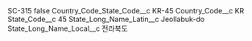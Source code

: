 <?xml version="1.0" encoding="UTF-8"?>
<CustomMetadata xmlns="http://soap.sforce.com/2006/04/metadata" xmlns:xsi="http://www.w3.org/2001/XMLSchema-instance" xmlns:xsd="http://www.w3.org/2001/XMLSchema">
    <label>SC-315</label>
    <protected>false</protected>
    <values>
        <field>Country_Code_State_Code__c</field>
        <value xsi:type="xsd:string">KR-45</value>
    </values>
    <values>
        <field>Country_Code__c</field>
        <value xsi:type="xsd:string">KR</value>
    </values>
    <values>
        <field>State_Code__c</field>
        <value xsi:type="xsd:string">45</value>
    </values>
    <values>
        <field>State_Long_Name_Latin__c</field>
        <value xsi:type="xsd:string">Jeollabuk-do</value>
    </values>
    <values>
        <field>State_Long_Name_Local__c</field>
        <value xsi:type="xsd:string">전라북도</value>
    </values>
</CustomMetadata>
